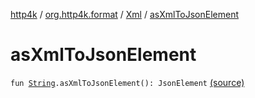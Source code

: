 [http4k](../../index.md) / [org.http4k.format](../index.md) / [Xml](index.md) / [asXmlToJsonElement](./as-xml-to-json-element.md)

# asXmlToJsonElement

`fun `[`String`](https://kotlinlang.org/api/latest/jvm/stdlib/kotlin/-string/index.html)`.asXmlToJsonElement(): JsonElement` [(source)](https://github.com/http4k/http4k/blob/master/http4k-format-xml/src/main/kotlin/org/http4k/format/Xml.kt#L30)